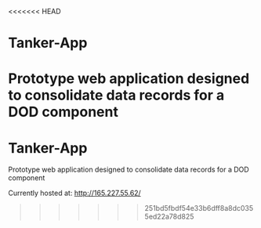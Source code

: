 <<<<<<< HEAD
# Tanker-App
Prototype web application designed to consolidate data records for a DOD component
=======
# Tanker-App
Prototype web application designed to consolidate data records for a DOD component

Currently hosted at: http://165.227.55.62/
>>>>>>> 251bd5fbdf54e33b6dff8a8dc0355ed22a78d825
